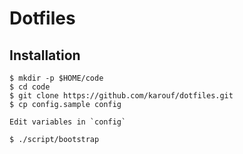 # Dotfiles

## Installation

```
$ mkdir -p $HOME/code
$ cd code
$ git clone https://github.com/karouf/dotfiles.git
$ cp config.sample config

Edit variables in `config`

$ ./script/bootstrap
```
